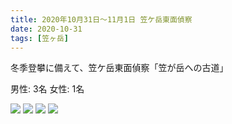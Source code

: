 ```yaml
---
title: 2020年10月31日〜11月1日 笠ケ岳東面偵察
date: 2020-10-31
tags: [笠ヶ岳]
---
```


冬季登攀に備えて、笠ケ岳東面偵察「笠が岳への古道」

男性: 3名
女性: 1名

![](/2020/10/31/20201031/1.jpg)
![](/2020/10/31/20201031/2.jpg)
![](/2020/10/31/20201031/3.jpg)
![](/2020/10/31/20201031/4.jpg)

